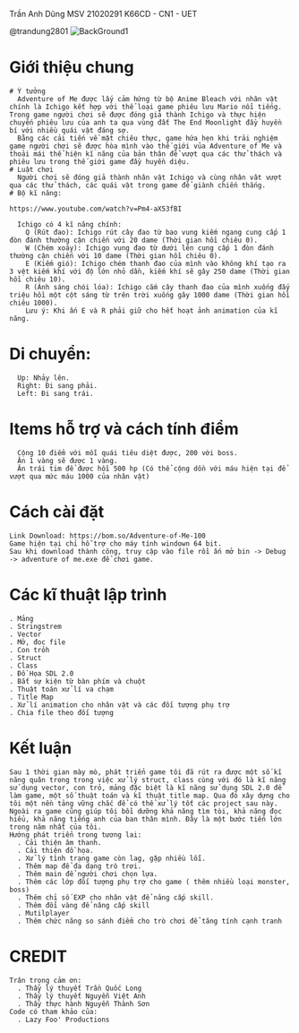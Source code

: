 Trần Anh Dũng MSV 21020291
K66CD - CN1 - UET

@trandung2801
![BackGround1](https://user-images.githubusercontent.com/103950416/169920086-bee852b6-c5c3-456e-8cfe-d1f5829231a0.png)

# Giới thiệu chung
    # Ý tưởng
      Adventure of Me được lấy cảm hứng từ bộ Anime Bleach với nhân vật chính là Ichigo kết hợp với thể loại game phiêu lưu Mario nổi tiếng. Trong game người chơi sẽ được đóng giả thành Ichigo và thực hiện chuyến phiêu lưu của anh ta qua vùng đất The End Moonlight đầy huyền bí với nhiều quái vật đáng sợ.
      Bằng các cải tiến về mặt chiêu thực, game hứa hẹn khi trải nghiệm game người chơi sẽ được hòa mình vào thế giới vủa Adventure of Me và thoải mái thể hiện kĩ năng của bản thân để vượt qua các thử thách và phiêu lưu trong thế giới game đầy huyền diệu.
    # Luật chơi
      Người chơi sẽ đóng giả thành nhân vật Ichigo và cùng nhân vât vượt qua các thử thách, các quái vật trong game để giành chiến thắng.
    # Bộ kĩ năng: 
    
    https://www.youtube.com/watch?v=Pm4-aX53fBI
    
      Ichigo có 4 kĩ năng chính:
        Q (Rút đao): Ichigo rút cây đao từ bao vung kiếm ngang cung cấp 1 đòn đánh thường cận chiến với 20 dame (Thời gian hồi chiêu 0).
        W (Chém xoáy): Ichigo vung đao từ dưới lên cung cấp 1 đòn đánh thường cận chiến với 10 dame (Thời gian hồi chiêu 0).
        E (Kiếm gió): Ichigo chém thanh đao của mình vào không khí tạo ra 3 vệt kiếm khí với độ lớn nhỏ dần, kiếm khí sẽ gây 250 dame (Thời gian hồi chiêu 10).
        R (Ánh sáng chói lóa): Ichigo cắm cây thanh đao của mình xuống đấy triệu hồi một cột sáng từ trên trời xuống gây 1000 dame (Thời gian hồi chiêu 1000).
        Lưu ý: Khi ấn E và R phải giữ cho hết hoạt ảnh animation của kĩ năng.
   # Di chuyển:
      Up: Nhảy lên.
      Right: Đi sang phải.
      Left: Đi sang trái.
   # Items hỗ trợ và cách tính điểm
      Cộng 10 điểm với mỗi quái tiêu diệt được, 200 với boss.
      Ăn 1 vàng sẽ được 1 vàng.
      Ăn trái tim để được hồi 500 hp (Có thể cộng dồn với máu hiện tại để vượt qua mức máu 1000 của nhân vật)
 # Cách cài đặt
    Link Download: https://bom.so/Adventure-of-Me-100
    Game hiện tại chỉ hỗ trợ cho máy tính windown 64 bit.
    Sau khi download thành công, truy cập vào file rồi ấn mở bin -> Debug -> adventure of me.exe để chơi game.
 # Các kĩ thuật lập trình
    . Mảng
    . Stringstrem
    . Vector
    . Mở, đoc file
    . Con trỏh
    . Struct
    . Class
    . Đồ Họa SDL 2.0
    . Bắt sự kiện từ bàn phím và chuột
    . Thuật toán xử lí va chạm
    . Title Map
    . Xử lí animation cho nhân vật và các đối tượng phụ trợ
    . Chia file theo đối tượng
 # Kết luận
    Sau 1 thời gian mày mò, phát triển game tôi đã rút ra được một số kĩ năng quân trong trong việc xử lý struct, class cùng với đó là kĩ năng sử dụng vector, con trỏ, mảng đặc biệt là kĩ năng sử dụng SDL 2.0 để làm game, một số thuật toán và kĩ thuật title map. Qua đó xây dựng cho tôi một nền tảng vững chắc để có thể xử lý tốt các project sau này. Ngoài ra game cũng giúp tôi bồi dưỡng khả năng tìm tòi, khả năng đọc hiểu, khả năng tiếng anh của ban thân mình. Đây là một bước tiến lớn trong năm nhất của tôi.
    Hướng phát triển trong tương lai:
      . Cải thiện âm thanh.
      . Cải thiện đồ họa.
      . Xử lý tình trạng game còn lag, gặp nhiều lỗi.
      . Thêm map để đa dạng trò trơi.
      . Thêm main để người chơi chọn lựa.
      . Thêm các lớp đối tượng phụ trợ cho game ( thêm nhiều loại monster, boss)
      . Thêm chỉ số EXP cho nhân vật để năng cấp skill.
      . Thêm đổi vàng để nâng cấp skill
      . Mutilplayer
      . Thêm chức năng so sánh điểm cho trò chơi để tăng tính cạnh tranh
 # CREDIT
    Trân trọng cảm ơn:
      . Thầy lý thuyết Trần Quốc Long
      . Thầy lý thuyết Nguyễn Việt Anh
      . Thầy thực hành Nguyễn Thành Sơn
    Code có tham khảo của: 
      . Lazy Foo' Productions
    
   

